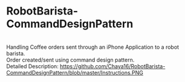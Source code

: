 # RobotBarista-CommandDesignPattern
<br/>Handling Coffee orders sent through an iPhone Application to a robot barista.
<br/>Order created/sent using command design pattern.
<br/>Detailed Description: https://github.com/Chaya16/RobotBarista-CommandDesignPattern/blob/master/Instructions.PNG
